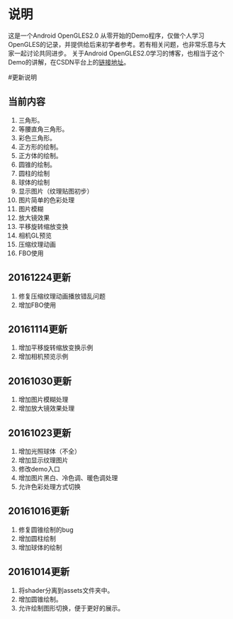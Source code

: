 # 说明
这是一个Android OpenGLES2.0 从零开始的Demo程序，仅做个人学习OpenGLES的记录，并提供给后来初学者参考。若有相关问题，也非常乐意与大家一起讨论共同进步。
关于Android OpenGLES2.0学习的博客，也相当于这个Demo的讲解，在CSDN平台上的[链接地址](http://blog.csdn.net/junzia/article/category/6462864)。

#更新说明
## 当前内容
1. 三角形。
2. 等腰直角三角形。
3. 彩色三角形。
4. 正方形的绘制。
5. 正方体的绘制。
6. 圆锥的绘制。
7. 圆柱的绘制
8. 球体的绘制
9. 显示图片（纹理贴图初步）
10. 图片简单的色彩处理
11. 图片模糊
12. 放大镜效果
13. 平移旋转缩放变换
14. 相机GL预览
15. 压缩纹理动画
16. FBO使用

## 20161224更新
1. 修复压缩纹理动画播放错乱问题
2. 增加FBO使用

## 20161114更新
1. 增加平移旋转缩放变换示例
2. 增加相机预览示例

## 20161030更新
1. 增加图片模糊处理
2. 增加放大镜效果处理

## 20161023更新
1. 增加光照球体（不全）
2. 增加显示纹理图片
3. 修改demo入口
4. 增加图片黑白、冷色调、暖色调处理
5. 允许色彩处理方式切换

## 20161016更新
1. 修复圆锥绘制的bug
2. 增加圆柱绘制
3. 增加球体的绘制

## 20161014更新
1. 将shader分离到assets文件夹中。
2. 增加圆锥绘制。
3. 允许绘制图形切换，便于更好的展示。
